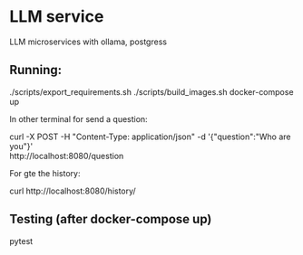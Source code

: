 # LLM service

LLM microservices with ollama, postgress

## Running:

./scripts/export_requirements.sh
./scripts/build_images.sh
docker-compose up

In other terminal for send a question:

curl -X POST -H "Content-Type: application/json" -d '{"question":"Who are you"}' \
    http://localhost:8080/question

For gte the history:

curl  http://localhost:8080/history/

## Testing (after docker-compose up)

pytest